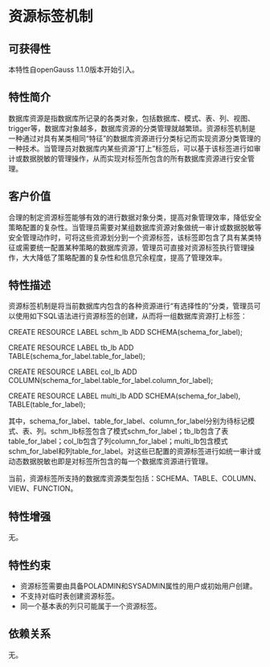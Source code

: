 # 资源标签机制<a name="ZH-CN_TOPIC_0000001135302875"></a>

## 可获得性<a name="section17746747"></a>

本特性自openGauss 1.1.0版本开始引入。

## 特性简介<a name="section25503003"></a>

数据库资源是指数据库所记录的各类对象，包括数据库、模式、表、列、视图、trigger等，数据库对象越多，数据库资源的分类管理就越繁琐。资源标签机制是一种通过对具有某类相同“特征”的数据库资源进行分类标记而实现资源分类管理的一种技术。当管理员对数据库内某些资源“打上”标签后，可以基于该标签进行如审计或数据脱敏的管理操作，从而实现对标签所包含的所有数据库资源进行安全管理。

## 客户价值<a name="section28200442"></a>

合理的制定资源标签能够有效的进行数据对象分类，提高对象管理效率，降低安全策略配置的复杂性。当管理员需要对某组数据库资源对象做统一审计或数据脱敏等安全管理动作时，可将这些资源划分到一个资源标签，该标签即包含了具有某类特征或需要统一配置某种策略的数据库资源，管理员可直接对资源标签执行管理操作，大大降低了策略配置的复杂性和信息冗余程度，提高了管理效率。

## 特性描述<a name="section3730161075314"></a>

资源标签机制是将当前数据库内包含的各种资源进行“有选择性的”分类，管理员可以使用如下SQL语法进行资源标签的创建，从而将一组数据库资源打上标签：

CREATE RESOURCE LABEL schm\_lb ADD SCHEMA\(schema\_for\_label\);

CREATE RESOURCE LABEL tb\_lb ADD TABLE\(schema\_for\_label.table\_for\_label\);

CREATE RESOURCE LABEL col\_lb ADD COLUMN\(schema\_for\_label.table\_for\_label.column\_for\_label\);

CREATE RESOURCE LABEL multi\_lb ADD SCHEMA\(schema\_for\_label\), TABLE\(table\_for\_label\);

其中，schema\_for\_label、table\_for\_label、column\_for\_label分别为待标记模式、表、列。schm\_lb标签包含了模式schm\_for\_label；tb\_lb包含了表table\_for\_label；col\_lb包含了列column\_for\_label；multi\_lb包含模式schm\_for\_label和列table\_for\_label。对这些已配置的资源标签进行如统一审计或动态数据脱敏也即是对标签所包含的每一个数据库资源进行管理。

当前，资源标签所支持的数据库资源类型包括：SCHEMA、TABLE、COLUMN、VIEW、FUNCTION。

## 特性增强<a name="section2534498"></a>

无。

## 特性约束<a name="section06531946143616"></a>

-   资源标签需要由具备POLADMIN和SYSADMIN属性的用户或初始用户创建。
-   不支持对临时表创建资源标签。
-   同一个基本表的列只可能属于一个资源标签。

## 依赖关系<a name="section22810484"></a>

无。

